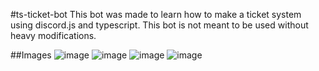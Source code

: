 #ts-ticket-bot
This bot was made to learn how to make a ticket system using discord.js and typescript. This bot is not meant to be used without heavy modifications.

##Images
![image](https://github.com/user-attachments/assets/12fc0e1a-7fef-4c44-b201-5f686308418b)
![image](https://github.com/user-attachments/assets/32e36838-c34b-4afa-a614-04ec77d0919a)
![image](https://github.com/user-attachments/assets/ee49a3b9-5ae0-4bbf-a03b-0c6eb4f68b94)
![image](https://github.com/user-attachments/assets/82949b99-5030-4963-9baa-534501b4c31a)




